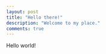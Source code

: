 ```yaml
---
layout: post
title: "Hello there!"
description: "Welcome to my place."
comments: true
---
```


Hello world!

